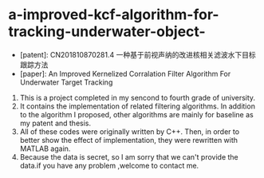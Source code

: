 # a-improved-kcf-algorithm-for-tracking-underwater-object-
* [patent]: CN201810870281.4 一种基于前视声纳的改进核相关滤波水下目标跟踪方法
* [paper]: An Improved Kernelized Corralation Filter Algorithm For Underwater Target Tracking 
1. This is a project completed in my sencond to fourth grade of university. 
2. It contains the implementation of related filtering algorithms.
   In addition to the algorithm I proposed, other algorithms are mainly for baseline as my patent and thesis. 
3. All of these codes were originally written by C++. 
   Then, in order to better show the effect of implementation, they were rewritten with MATLAB again.
4. Because the data is secret, so I am sorry that we can't provide the data.if you have any problem ,welcome to contact me.
